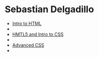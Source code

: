 # Sebastian Delgadillo

<ul>
    <li><a href="intro_to_html/index.html" target="_blank">Intro to HTML</a><li>
    <li><a href="HTML5_intro_to_css/index.html" target="_blank">HMTL5 and Intro to CSS</a><li>
    <li><a href="adv_css/index.html" target="_blank">Advanced CSS</a><li>
<ul>